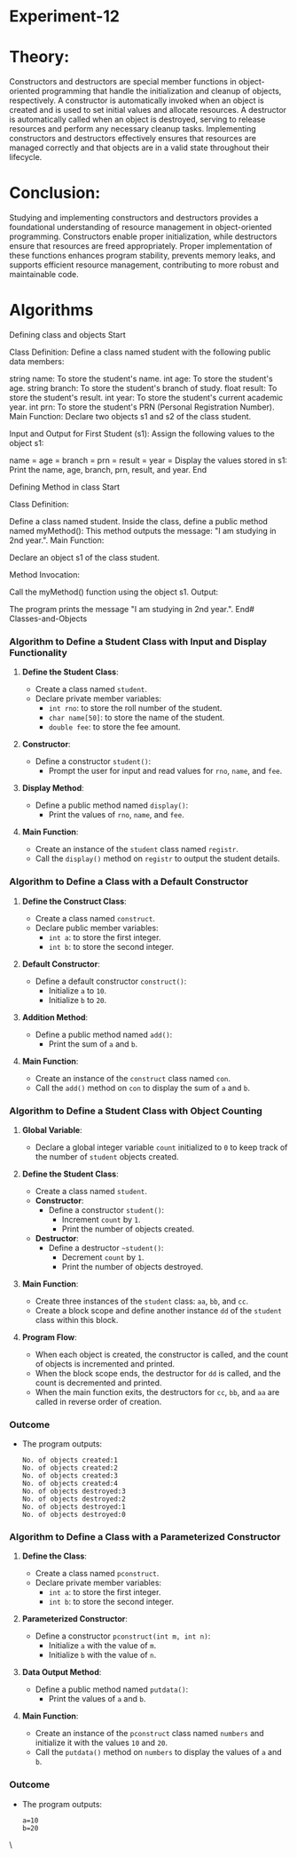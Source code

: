 # Experiment-12

# **Theory:**

Constructors and destructors are special member functions in object-oriented programming that handle the initialization and cleanup of objects, respectively. A constructor is automatically invoked when an object is created and is used to set initial values and allocate resources. A destructor is automatically called when an object is destroyed, serving to release resources and perform any necessary cleanup tasks. Implementing constructors and destructors effectively ensures that resources are managed correctly and that objects are in a valid state throughout their lifecycle.

# **Conclusion:**

Studying and implementing constructors and destructors provides a foundational understanding of resource management in object-oriented programming. Constructors enable proper initialization, while destructors ensure that resources are freed appropriately. Proper implementation of these functions enhances program stability, prevents memory leaks, and supports efficient resource management, contributing to more robust and maintainable code.

 # Algorithms
Defining class and objects
Start

Class Definition:
Define a class named student with the following public data members:

string name: To store the student's name.
int age: To store the student's age.
string branch: To store the student's branch of study.
float result: To store the student's result.
int year: To store the student's current academic year.
int prn: To store the student's PRN (Personal Registration Number).
Main Function:
Declare two objects s1 and s2 of the class student.

Input and Output for First Student (s1):
Assign the following values to the object s1:

name = 
age = 
branch = 
prn = 
result = 
year = 
Display the values stored in s1:
Print the name, age, branch, prn, result, and year.
End

Defining Method in class
Start

Class Definition:

Define a class named student.
Inside the class, define a public method named myMethod():
This method outputs the message: "I am studying in 2nd year.".
Main Function:

Declare an object s1 of the class student.

Method Invocation:

Call the myMethod() function using the object s1.
Output:

The program prints the message "I am studying in 2nd year.".
End# Classes-and-Objects



### Algorithm to Define a Student Class with Input and Display Functionality

1. **Define the Student Class**:
   - Create a class named `student`.
   - Declare private member variables:
     - `int rno`: to store the roll number of the student.
     - `char name[50]`: to store the name of the student.
     - `double fee`: to store the fee amount.

2. **Constructor**:
   - Define a constructor `student()`:
     - Prompt the user for input and read values for `rno`, `name`, and `fee`.

3. **Display Method**:
   - Define a public method named `display()`:
     - Print the values of `rno`, `name`, and `fee`.

4. **Main Function**:
   - Create an instance of the `student` class named `registr`.
   - Call the `display()` method on `registr` to output the student details.



### Algorithm to Define a Class with a Default Constructor

1. **Define the Construct Class**:
   - Create a class named `construct`.
   - Declare public member variables:
     - `int a`: to store the first integer.
     - `int b`: to store the second integer.
   
2. **Default Constructor**:
   - Define a default constructor `construct()`:
     - Initialize `a` to `10`.
     - Initialize `b` to `20`.

3. **Addition Method**:
   - Define a public method named `add()`:
     - Print the sum of `a` and `b`.

4. **Main Function**:
   - Create an instance of the `construct` class named `con`.
   - Call the `add()` method on `con` to display the sum of `a` and `b`.

### Algorithm to Define a Student Class with Object Counting

1. **Global Variable**:
   - Declare a global integer variable `count` initialized to `0` to keep track of the number of `student` objects created.

2. **Define the Student Class**:
   - Create a class named `student`.
   - **Constructor**:
     - Define a constructor `student()`:
       - Increment `count` by `1`.
       - Print the number of objects created.
   - **Destructor**:
     - Define a destructor `~student()`:
       - Decrement `count` by `1`.
       - Print the number of objects destroyed.

3. **Main Function**:
   - Create three instances of the `student` class: `aa`, `bb`, and `cc`.
   - Create a block scope and define another instance `dd` of the `student` class within this block.

4. **Program Flow**:
   - When each object is created, the constructor is called, and the count of objects is incremented and printed.
   - When the block scope ends, the destructor for `dd` is called, and the count is decremented and printed.
   - When the main function exits, the destructors for `cc`, `bb`, and `aa` are called in reverse order of creation.

### Outcome
- The program outputs:
  ```
  No. of objects created:1
  No. of objects created:2
  No. of objects created:3
  No. of objects created:4
  No. of objects destroyed:3
  No. of objects destroyed:2
  No. of objects destroyed:1
  No. of objects destroyed:0
  ```


### Algorithm to Define a Class with a Parameterized Constructor

1. **Define the Class**:
   - Create a class named `pconstruct`.
   - Declare private member variables:
     - `int a`: to store the first integer.
     - `int b`: to store the second integer.

2. **Parameterized Constructor**:
   - Define a constructor `pconstruct(int m, int n)`:
     - Initialize `a` with the value of `m`.
     - Initialize `b` with the value of `n`.

3. **Data Output Method**:
   - Define a public method named `putdata()`:
     - Print the values of `a` and `b`.

4. **Main Function**:
   - Create an instance of the `pconstruct` class named `numbers` and initialize it with the values `10` and `20`.
   - Call the `putdata()` method on `numbers` to display the values of `a` and `b`.


### Outcome
- The program outputs:
  ```
  a=10
  b=20
  ```

\
